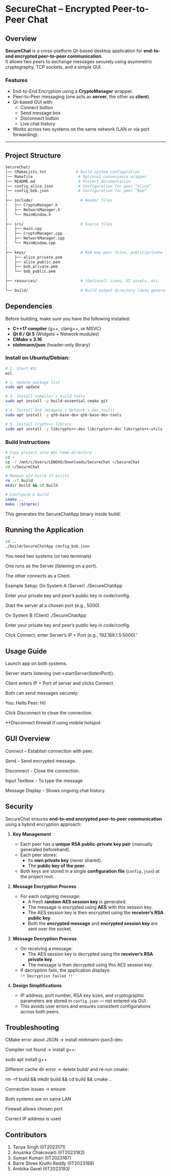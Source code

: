#  SecureChat – Encrypted Peer-to-Peer Chat

## Overview
**SecureChat** is a cross-platform Qt-based desktop application for **end-to-end encrypted peer-to-peer communication**.  
It allows two peers to exchange messages securely using asymmetric cryptography, TCP sockets, and a simple GUI.

###  Features
- End-to-End Encryption using a **CryptoManager** wrapper.
- Peer-to-Peer messaging (one acts as **server**, the other as **client**).
- Qt-based GUI with:
  -  Connect button
  - Send message box
  -  Disconnect button
  -  Live chat history
- Works across two systems on the same network (LAN or via port forwarding).

---

## Project Structure
```bash
SecureChat/
│── CMakeLists.txt             # Build system configuration
│── Makefile                    # Optional convenience wrapper
│── README.md                   # Project documentation
│── config_alice.json           # Configuration for peer “Alice”
│── config_bob.json             # Configuration for peer “Bob”
│
├── include/                     # Header files
│   ├── CryptoManager.h
│   ├── NetworkManager.h
│   └── MainWindow.h
│
├── src/                         # Source files
│   ├── main.cpp
│   ├── CryptoManager.cpp
│   ├── NetworkManager.cpp
│   └── MainWindow.cpp
│
├── keys/                        # RSA key-pair files, public/private for each peer
│   ├── alice_private.pem
│   ├── alice_public.pem
│   ├── bob_private.pem
│   └── bob_public.pem
│
├── resources/                   # (Optional) icons, UI assets, etc.
│
└── build/                       # Build output directory (auto generated)


```

##  Dependencies
Before building, make sure you have the following installed:

- **C++17 compiler** (g++, clang++, or MSVC)
- **Qt 6 / Qt 5** (Widgets + Network modules)
- **CMake ≥ 3.16**
- **nlohmann/json** (header-only library)

### Install on Ubuntu/Debian:
```bash
# 1. Start WSL
wsl

# 2. Update package list
sudo apt update

# 3. Install compiler + build tools
sudo apt install -y build-essential cmake git

# 4. Install Qt6 (Widgets + Network + dev tools)
sudo apt install -y qt6-base-dev qt6-base-dev-tools

# 5. Install Crypto++ library
sudo apt install -y libcrypto++-dev libcrypto++-doc libcrypto++-utils


```
### Build Instructions
```bash
# Copy project into WSL home directory
cd ~
cp -r /mnt/c/Users/LENOVO/Downloads/SecureChat ~/SecureChat
cd ~/SecureChat

# Remove old build if exists
rm -rf build
mkdir build && cd build

# Configure & build
cmake ..
make -j$(nproc)

```

This generates the SecureChatApp binary inside build/.



## Running the Application
```bash
cd ..
./build/SecureChatApp config_bob.json
```

You need two systems (or two terminals):

One runs as the Server (listening on a port).

The other connects as a Client.

Example Setup:
On System A (Server)
./SecureChatApp


Enter your private key and peer’s public key in code/config.

Start the server at a chosen port (e.g., 5000).

On System B (Client)
./SecureChatApp


Enter your private key and peer’s public key in code/config.

Click Connect, enter Server’s IP + Port (e.g., 192.168.1.5:5000).'



## Usage Guide

Launch app on both systems.

Server starts listening (net->startServer(listenPort)).

Client enters IP + Port of server and clicks Connect.

Both can send messages securely:

You: Hello
Peer: Hi!


Click Disconnect to close the connection.


**Disconnect firewall if using mobile hotspot.


##  GUI Overview

Connect – Establish connection with peer.

Send – Send encrypted message.

Disconnect – Close the connection.

Input Textbox - To type the message

Message Display – Shows ongoing chat history.


##  Security

SecureChat ensures **end-to-end encrypted peer-to-peer communication** using a hybrid encryption approach:

1. **Key Management**
   - Each peer has a **unique RSA public-private key pair** (manually generated beforehand).
   - Each peer stores:
     - Its **own private key** (never shared).
     - The **public key of the peer**.
   - Both keys are stored in a single **configuration file** (`config.json`) at the project root.

2. **Message Encryption Process**
   - For each outgoing message:
     - A fresh **random AES session key** is generated.
     - The message is encrypted using **AES** with this session key.
     - The AES session key is then encrypted using the **receiver’s RSA public key**.
     - Both the **encrypted message** and **encrypted session key** are sent over the socket.

3. **Message Decryption Process**
   - On receiving a message:
     - The AES session key is decrypted using the **receiver’s RSA private key**.
     - The message is then decrypted using this AES session key.
   - If decryption fails, the application displays:  
     `!! Decryption failed !!`

4. **Design Simplifications**
   - IP address, port number, RSA key sizes, and cryptographic parameters are stored in `config.json` — not entered via GUI.
   - This avoids user errors and ensures consistent configurations across both peers.



## Troubleshooting

CMake error about JSON → install nlohmann-json3-dev.

Compiler not found → install g++:

sudo apt install g++


Different cache dir error → delete build/ and re-run cmake:

rm -rf build && mkdir build && cd build && cmake ..


Connection issues → ensure:

Both systems are on same LAN

Firewall allows chosen port

Correct IP address is used


## Contributors
1. Tanya Singh (IIT2023171)
2. Anushka Chakravarti (IIT2023182)
3. Suman Kumari (IIT2023187)
4. Barre Shree Kruthi Reddy (IIT2023188)
5. Ambika Gavel (IIT2023193)
